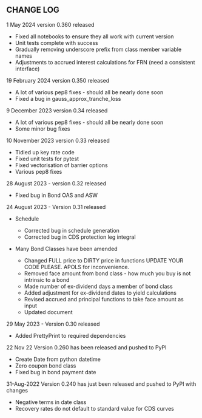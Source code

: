 ## CHANGE LOG
1 May 2024 version 0.360 released
- Fixed all notebooks to ensure they all work with current version
- Unit tests complete with success
- Gradually removing underscore prefix from class member variable names
- Adjustments to accrued interest calculations for FRN (need a consistent interface)

19 February 2024 version 0.350 released
- A lot of various pep8 fixes - should all be nearly done soon
- Fixed a bug in gauss_approx_tranche_loss

9 December 2023  version 0.34 released
- A lot of various pep8 fixes - should all be nearly done soon
- Some minor bug fixes

10 November 2023  version 0.33 released
- Tidied up key rate code
- Fixed unit tests for pytest
- Fixed vectorisation of barrier options
- Various pep8 fixes

28 August 2023 - version 0.32 released
- Fixed bug in Bond OAS and ASW

24 August 2023 - Version 0.31 released

- Schedule
  - Corrected bug in schedule generation
  - Corrected bug in CDS protection leg integral

- Many Bond Classes have been amended
  - Changed FULL price to DIRTY price in functions UPDATE YOUR CODE PLEASE. APOLS for inconvenience.
  - Removed face amount from bond class - how much you buy is not intrinsic to a bond
  - Made number of ex-dividend days a member of bond class
  - Added adjustment for ex-dividend dates to yield calculations
  - Revised accrued and principal functions to take face amount as input
  - Updated document

29 May 2023 - Version 0.30 released
- Added PrettyPrint to required dependencies

22 Nov 22
Version 0.260 has been released and pushed to PyPI
- Create Date from python datetime
- Zero coupon bond class
- Fixed bug in bond payment date

31-Aug-2022
Version 0.240 has just been released and pushed to PyPI with changes
- Negative terms in date class
- Recovery rates do not default to standard value for CDS curves


